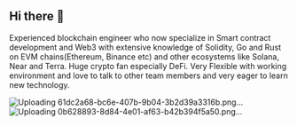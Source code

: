 ## Hi there 👋

Experienced blockchain engineer who now specialize in Smart contract development and Web3 with extensive knowledge of Solidity, Go and Rust on EVM chains(Ethereum, Binance etc) and other ecosystems like Solana, Near and Terra. Huge crypto fan especially DeFi. Very Flexible with working environment and love to talk to other team members and very eager to learn new technology.

![Uploading 61dc2a68-bc6e-407b-9b04-3b2d39a3316b.png…]()
![Uploading 0b628893-8d84-4e01-af63-b42b394f5a50.png…]()
